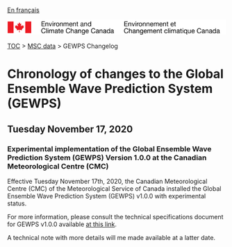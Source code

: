 [En français](changelog_gewps_fr.md)

![ECCC logo](../../img_eccc-logo.png)

[TOC](../../readme_en.md) > [MSC data](../readme_en.md) > GEWPS Changelog

# Chronology of changes to the Global Ensemble Wave Prediction System (GEWPS)

## Tuesday November 17, 2020

### Experimental implementation of the Global Ensemble Wave Prediction System (GEWPS) Version 1.0.0 at the Canadian Meteorological Centre (CMC)

Effective Tuesday November 17th, 2020, the Canadian Meteorological Centre (CMC) of the Meteorological Service of Canada installed the Global Ensemble Wave Prediction System (GEWPS) v1.0.0 with experimental status.

For more information, please consult the technical specifications document for GEWPS v1.0.0 available [at this link](https://collaboration.cmc.ec.gc.ca/cmc/CMOI/product_guide/docs/tech_specifications/tech_specifications_GEWPS_1.0.0_e.pdf).

A technical note with more details will me made available at a latter date.
